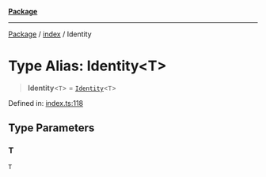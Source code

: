 [**Package**](../../README.md)

***

[Package](../../modules.md) / [index](../README.md) / Identity

# Type Alias: Identity\<T\>

> **Identity**\<`T`\> = [`Identity`](../../identity.exports/interfaces/Identity.md)\<`T`\>

Defined in: [index.ts:118](https://github.com/AlexXanderGrib/monads-io/blob/d65e47796764202dffd7314b61c2ea9cedbb26e8/src/index.ts#L118)

## Type Parameters

### T

`T`
